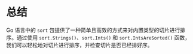 # 总结

Go 语言中的 `sort` 包提供了一种简单且高效的方式来对内置类型的切片进行排序。通过使用 `sort.Strings()`、`sort.Ints()` 和 `sort.IntsAreSorted()` 函数，我们可以轻松地对切片进行排序，并检查切片是否已经排好序。
